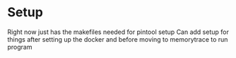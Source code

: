 # Setup

Right now just has the makefiles needed for pintool setup
Can add setup for things after setting up the docker and
before moving to memorytrace to run program
